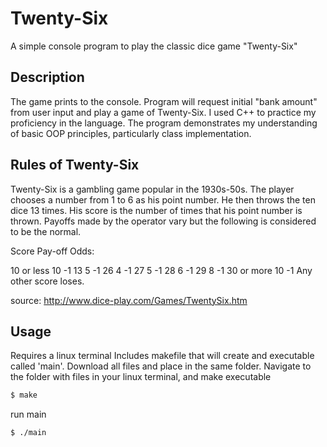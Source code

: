 # Twenty-Six

A simple console program to play the classic dice game "Twenty-Six"

## Description

The game prints to the console. Program will request initial "bank amount" from user input and play a game of Twenty-Six. I used C++ to practice my proficiency in the language. The program demonstrates my understanding of basic OOP principles, particularly class implementation.

## Rules of Twenty-Six

Twenty-Six is a gambling game popular in the 1930s-50s.
The player chooses a number from 1 to 6 as his point number.  He then throws the ten dice 13 times.  His score is the number of times that his point number is thrown.
Payoffs made by the operator vary but the following is considered to be the normal.

Score Pay-off Odds:

10 or less 10 -1
13 5 -1
26 4 -1
27 5 -1
28 6 -1
29 8 -1
30 or more 10 -1
Any other score loses.

source: http://www.dice-play.com/Games/TwentySix.htm

## Usage

Requires a linux terminal
Includes makefile that will create and executable called 'main'. Download all files and place in the same folder. Navigate to the folder with files in your linux terminal, and make executable

```bash
$ make
```
run main

```bash
$ ./main
```




